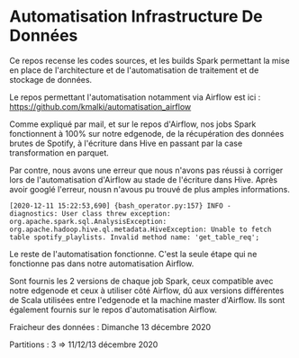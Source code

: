 # **Automatisation Infrastructure De Données**

Ce repos recense les codes sources, et les builds Spark permettant la mise en place de l'architecture et de l'automatisation de traitement et de stockage de données.

Le repos permettant l'automatisation notamment via Airflow est ici : https://github.com/kmalki/automatisation_airflow

Comme expliqué par mail, et sur le repos d'Airflow, nos jobs Spark fonctionnent à 100% sur notre edgenode, de la récupération des données brutes de Spotify, à l'écriture dans Hive en passant par la case transformation en parquet.

Par contre, nous avons une erreur que nous n'avons pas réussi à corriger lors de l'automatisation d'Airflow au stade de l'écriture dans Hive. Après avoir googlé l'erreur, nousn n'avous pu trouvé de plus amples informations.

`[2020-12-11 15:22:53,690] {bash_operator.py:157} INFO - 	 diagnostics: User class threw exception: org.apache.spark.sql.AnalysisException: org.apache.hadoop.hive.ql.metadata.HiveException: Unable to fetch table spotify_playlists. Invalid method name: 'get_table_req';
`

Le reste de l'automatisation fonctionne. C'est la seule étape qui ne fonctionne pas dans notre automatisation Airflow.

Sont fournis les 2 versions de chaque job Spark, ceux compatible avec notre edgenode et ceux à utiliser côté Airflow, dû aux versions différentes de Scala utilisées entre l'edgenode et la machine master d'Airflow. Ils sont également fournis sur le repos d'automatisation Airflow.

Fraicheur des données : Dimanche 13 décembre 2020

Partitions : 3 => 11/12/13 décembre 2020
